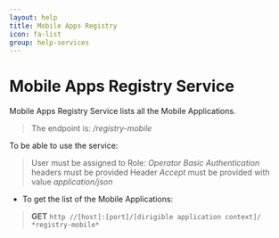 ```yaml
---
layout: help
title: Mobile Apps Registry
icon: fa-list
group: help-services
---
```


Mobile Apps Registry Service
===

Mobile Apps Registry Service lists all the Mobile Applications.

> The endpoint is: */registry-mobile*

To be able to use the service:

> User must be assigned to Role: *Operator*
> *Basic Authentication* headers must be provided
> Header *Accept* must be provided with value *application/json*

* To get the list of the Mobile Applications:

> **GET** `http //[host]:[port]/[dirigible application context]/ *registry-mobile*`

